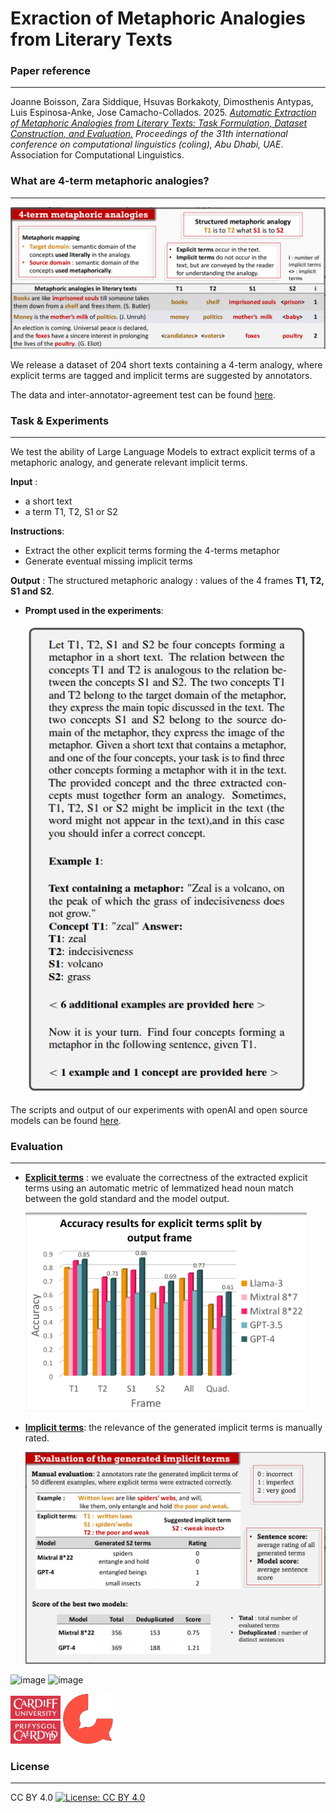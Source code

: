 # Exraction of Metaphoric Analogies from Literary Texts

  
### Paper reference 
___

Joanne Boisson, Zara Siddique, Hsuvas Borkakoty, Dimosthenis Antypas, Luis Espinosa-Anke, Jose Camacho-Collados. 2025. *[Automatic Extraction of Metaphoric Analogies from Literary Texts: Task Formulation, Dataset Construction, and Evaluation.](https://arxiv.org/abs/2412.15375)* *Proceedings of the 31th international conference on computational
linguistics (coling), Abu Dhabi, UAE*. Association for Computational Linguistics.


### What are 4-term metaphoric analogies?
___

  <img width="600" src="img/metaphoric-analogies.png" /> 

We release a dataset of 204 short texts containing a 4-term analogy, where explicit terms are tagged and implicit terms are suggested by annotators.

The data and inter-annotator-agreement test can be found [here](./data).
### Task & Experiments
___

We test the ability of Large Language Models to extract explicit terms of a metaphoric analogy, and generate relevant implicit terms.

**Input** : 
- a short text
- a term T1, T2, S1 or S2

**Instructions**:
- Extract the other explicit terms forming
the 4-terms metaphor
- Generate eventual missing implicit
terms

**Output** :
The structured metaphoric analogy :
values of the 4 frames **T1, T2, S1 and S2**.


- **Prompt used in the experiments**:
 
  <img width="450" src="img/prompt.png" /> 
 
The scripts and output of our experiments with openAI and open source models can be found [here](./experiments).

### Evaluation
___

- [**Explicit terms**](./evaluation/explicit_terms-evaluation) : we evaluate the correctness of the extracted explicit terms using an automatic metric of lemmatized head noun match between the gold standard and the model output.
  
    <img width="450" src="img/explicit-terms.png" />
  
- [**Implicit terms**](./evaluation/implicit_terms-evaluation): the relevance of the generated implicit terms is manually rated.
  
  <img width="550" src="img/implicit-terms.png" /> 

<picture>
<img width="70" alt="image" src="">
<img width="70" alt="image" src="">
</picture>

<p float="left">
  <img width="80" src="img/Cardiff_University_(logo).svg" /> 
  <img width="80"  src="img/cardiff-nlp-logo.png" />

</p>


### License
___

CC BY 4.0 [![License: CC BY 4.0](https://licensebuttons.net/l/by/4.0/80x15.png)](https://creativecommons.org/licenses/by/4.0/)

